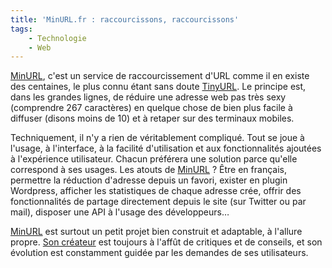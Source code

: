 ```yaml
---
title: 'MinURL.fr : raccourcissons, raccourcissons'
tags:
    - Technologie
    - Web
---
```


[MinURL](http://minu.me), c'est un service de raccourcissement d'URL comme il en existe des centaines, le plus connu étant sans doute [TinyURL](http://tinyurl.com/). Le principe est, dans les grandes lignes, de réduire une adresse web pas très sexy (comprendre 267 caractères) en quelque chose de bien plus facile à diffuser (disons moins de 10) et à retaper sur des terminaux mobiles.

Techniquement, il n'y a rien de véritablement compliqué. Tout se joue à l'usage, à l'interface, à la facilité d'utilisation et aux fonctionnalités ajoutées à l'expérience utilisateur. Chacun préférera une solution parce qu'elle correspond à ses usages. Les atouts de [MinURL](http://minu.me) ? Être en français, permettre la réduction d'adresse depuis un favori, exister en plugin Wordpress, afficher les statistiques de chaque adresse crée, offrir des fonctionnalités de partage directement depuis le site (sur Twitter ou par mail), disposer une API à l'usage des développeurs…

[MinURL](http://minu.me) est surtout un petit projet bien construit et adaptable, à l'allure propre. [Son créateur](http://darklg.me) est toujours à l'affût de critiques et de conseils, et son évolution est constamment guidée par les demandes de ses utilisateurs.
